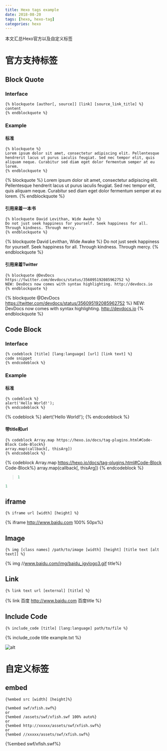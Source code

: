 ```yaml
---
title: Hexo tags example
date: 2018-08-20
tags: [hexo, hexo-tag]
categories: hexo
---
```

本文汇总Hexo官方以及自定义标签
# 官方支持标签
## Block Quote
### Interface
```
{% blockquote [author[, source]] [link] [source_link_title] %}
content
{% endblockquote %}
```
### Example

#### 标准
```
{% blockquote %}
Lorem ipsum dolor sit amet, consectetur adipiscing elit. Pellentesque hendrerit lacus ut purus iaculis feugiat. Sed nec tempor elit, quis aliquam neque. Curabitur sed diam eget dolor fermentum semper at eu lorem.
{% endblockquote %}
```
{% blockquote %}
Lorem ipsum dolor sit amet, consectetur adipiscing elit. Pellentesque hendrerit lacus ut purus iaculis feugiat. Sed nec tempor elit, quis aliquam neque. Curabitur sed diam eget dolor fermentum semper at eu lorem.
{% endblockquote %}

#### 引用来着一本书
```
{% blockquote David Levithan, Wide Awake %}
Do not just seek happiness for yourself. Seek happiness for all. Through kindness. Through mercy.
{% endblockquote %}
```
{% blockquote David Levithan, Wide Awake %}
Do not just seek happiness for yourself. Seek happiness for all. Through kindness. Through mercy.
{% endblockquote %}

#### 引用来着Twitter
```
{% blockquote @DevDocs https://twitter.com/devdocs/status/356095192085962752 %}
NEW: DevDocs now comes with syntax highlighting. http://devdocs.io
{% endblockquote %}
```
{% blockquote @DevDocs https://twitter.com/devdocs/status/356095192085962752 %}
NEW: DevDocs now comes with syntax highlighting. http://devdocs.io
{% endblockquote %}

## Code Block
### Interface
```
{% codeblock [title] [lang:language] [url] [link text] %}
code snippet
{% endcodeblock %}
```
### Example

#### 标准
```
{% codeblock %}
alert('Hello World!');
{% endcodeblock %}
```
{% codeblock %}
alert('Hello World!');
{% endcodeblock %}

#### 带title和url
```
{% codeblock Array.map https://hexo.io/docs/tag-plugins.html#Code-Block Code-Block%}
array.map(callback[, thisArg])
{% endcodeblock %}
```

{% codeblock Array.map https://hexo.io/docs/tag-plugins.html#Code-Block Code-Block%}
array.map(callback[, thisArg])
{% endcodeblock %}

>```js title https://hexo.io/docs/tag-plugins.html#Code-Block Code-Block
>1
>```

```js title https://hexo.io/docs/tag-plugins.html#Code-Block Code-Block
1
```


## iframe
```
{% iframe url [width] [height] %}
```
{% iframe http://www.baidu.com 100% 50px%}

## Image

```
{% img [class names] /path/to/image [width] [height] [title text [alt text]] %}
```

{% img //www.baidu.com/img/baidu_jgylogo3.gif title%}

## Link
```
{% link text url [external] [title] %}
```
{% link 百度 http://www.baidu.com 百度title %}

## Include Code
```
{% include_code [title] [lang:language] path/to/file %}
```
{% include_code title example.txt %}

![alt](//www.baidu.com/img/baidu_jgylogo3.gif)

# 自定义标签

## embed
```
{%embed src [width] [height]%}
```

```
{%embed swf/xfish.swf%}
or
{%embed /assets/swf/xfish.swf 100% auto%}
or
{%embed http://xxxxx/assets/swf/xfish.swf%}
or
{%embed //xxxxx/assets/swf/xfish.swf%}
```

{%embed swf/xfish.swf%}